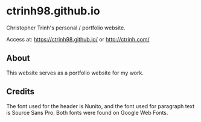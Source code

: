 # ctrinh98.github.io
Christopher Trinh's personal / portfolio website.

Access at: https://ctrinh98.github.io/ or http://ctrinh.com/

## About
This website serves as a portfolio website for my work.

## Credits
The font used for the header is Nunito, and the font used for paragraph text is Source Sans Pro. Both fonts were found on Google Web Fonts.
